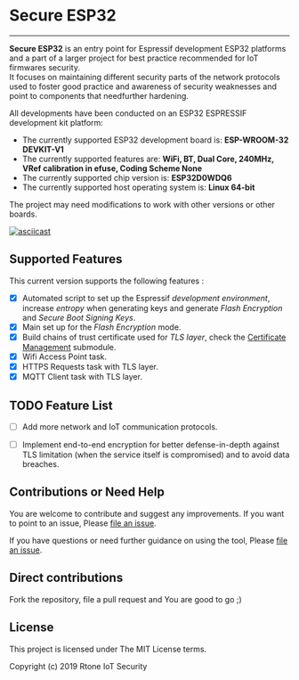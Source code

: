 # Secure ESP32
---------

**Secure ESP32** is an entry point for Espressif development ESP32 platforms and a part of a larger project for best practice recommended for IoT firmwares security.         
It focuses on maintaining different security parts of the network protocols used to foster good practice and awareness of security weaknesses and point to components that needfurther hardening.


All developments have been conducted on an ESP32 ESPRESSIF development kit platform:

*   The currently supported ESP32 development board is: **ESP-WROOM-32 DEVKIT-V1**
*   The currently supported features are: **WiFi, BT, Dual Core, 240MHz, VRef calibration in efuse, Coding Scheme None**
*   The currently supported chip version is: **ESP32D0WDQ6**
*   The currently supported host operating system is: **Linux 64-bit**

The project may need modifications to work with other versions or other boards.

[![asciicast](https://asciinema.org/a/TUVugHeSFMdA6UpvxQLRJh28d.svg)](https://asciinema.org/a/TUVugHeSFMdA6UpvxQLRJh28d)

## Supported Features 

This current version supports the following features :

- [x]	Automated script to set up the Espressif *development environment*, increase *entropy* when generating keys and generate *Flash Encryption* and *Secure Boot Signing Keys*.    
- [x]	Main set up for the *Flash Encryption* mode.  
- [x]	Build chains of trust certificate used for *TLS layer*, check the [Certificate Management](./certs_manager) submodule.  
- [x]	Wifi Access Point task.  
- [x]	HTTPS Requests task with TLS layer.
- [x]	MQTT Client task with TLS layer.

## TODO Feature List

- [ ]	Add more network and IoT communication protocols. 
- [ ]	Implement end-to-end encryption for better  defense-in-depth against TLS limitation (when the service itself is compromised) and to avoid data breaches.     


## Contributions or Need Help 

You are welcome to contribute and suggest any improvements.
If you want to point to an issue, Please [file an issue](https://github.com/Rtone/secure-esp32/issues).


If you have questions or need further guidance on using the tool, 
Please [file an issue](https://github.com/Rtone/secure-esp32/issues).

 
## Direct contributions

Fork the repository, file a pull request and You are good to go ;)


## License

This project is licensed under The MIT License terms.

Copyright (c) 2019 Rtone IoT Security

